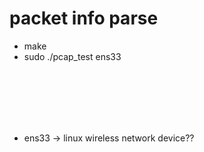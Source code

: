 # packet info parse
- make
- sudo ./pcap_test ens33

<br>
<br><br><br><br>

- ens33 -> linux wireless network device??
